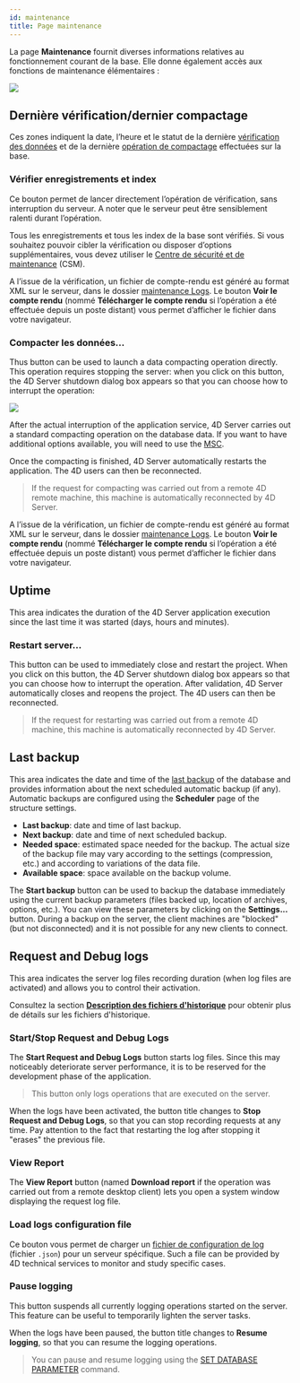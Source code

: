 ```yaml
---
id: maintenance
title: Page maintenance
---
```



La page **Maintenance** fournit diverses informations relatives au fonctionnement courant de la base. Elle donne également accès aux fonctions de maintenance élémentaires :

![](assets/en/Admin/server-maintenance.png)


## Dernière vérification/dernier compactage

Ces zones indiquent la date, l’heure et le statut de la dernière [vérification des données](MSC/verify.md) et de la dernière [opération de compactage](MSC/compact.md) effectuées sur la base.

### Vérifier enregistrements et index

Ce bouton permet de lancer directement l’opération de vérification, sans interruption du serveur. A noter que le serveur peut être sensiblement ralenti durant l’opération.

Tous les enregistrements et tous les index de la base sont vérifiés. Si vous souhaitez pouvoir cibler la vérification ou disposer d’options supplémentaires, vous devez utiliser le [Centre de sécurité et de maintenance](MSC/overview.md) (CSM).

A l’issue de la vérification, un fichier de compte-rendu est généré au format XML sur le serveur, dans le dossier [maintenance Logs](Project/architecture.md#logs). Le bouton **Voir le compte rendu** (nommé **Télécharger le compte rendu** si l’opération a été effectuée depuis un poste distant) vous permet d’afficher le fichier dans votre navigateur.

### Compacter les données...

Thus button can be used to launch a data compacting operation directly. This operation requires stopping the server: when you click on this button, the 4D Server shutdown dialog box appears so that you can choose how to interrupt the operation:

![](assets/en/Admin/server-shut.png)

After the actual interruption of the application service, 4D Server carries out a standard compacting operation on the database data. If you want to have additional options available, you will need to use the [MSC](MSC/overview.md).

Once the compacting is finished, 4D Server automatically restarts the application. The 4D users can then be reconnected.

> If the request for compacting was carried out from a remote 4D remote machine, this machine is automatically reconnected by 4D Server.

A l’issue de la vérification, un fichier de compte-rendu est généré au format XML sur le serveur, dans le dossier [maintenance Logs](Project/architecture.md#logs). Le bouton **Voir le compte rendu** (nommé **Télécharger le compte rendu** si l’opération a été effectuée depuis un poste distant) vous permet d’afficher le fichier dans votre navigateur.


## Uptime

This area indicates the duration of the 4D Server application execution since the last time it was started (days, hours and minutes).


### Restart server...

This button can be used to immediately close and restart the project. When you click on this button, the 4D Server shutdown dialog box appears so that you can choose how to interrupt the operation. After validation, 4D Server automatically closes and reopens the project. The 4D users can then be reconnected.

> If the request for restarting was carried out from a remote 4D machine, this machine is automatically reconnected by 4D Server.

## Last backup

This area indicates the date and time of the [last backup](MSC/backup.md) of the database and provides information about the next scheduled automatic backup (if any). Automatic backups are configured using the **Scheduler** page of the structure settings.

- **Last backup**: date and time of last backup.
- **Next backup**: date and time of next scheduled backup.
- **Needed space**: estimated space needed for the backup. The actual size of the backup file may vary according to the settings (compression, etc.) and according to variations of the data file.
- **Available space**: space available on the backup volume.


The **Start backup** button can be used to backup the database immediately using the current backup parameters (files backed up, location of archives, options, etc.). You can view these parameters by clicking on the **Settings...** button. During a backup on the server, the client machines are "blocked" (but not disconnected) and it is not possible for any new clients to connect.


## Request and Debug logs

This area indicates the server log files recording duration (when log files are activated) and allows you to control their activation.

Consultez la section [**Description des fichiers d'historique**](Debugging/debugLogFiles.md) pour obtenir plus de détails sur les fichiers d'historique.

### Start/Stop Request and Debug Logs

The **Start Request and Debug Logs** button starts log files. Since this may noticeably deteriorate server performance, it is to be reserved for the development phase of the application.

> This button only logs operations that are executed on the server.

When the logs have been activated, the button title changes to **Stop Request and Debug Logs**, so that you can stop recording requests at any time. Pay attention to the fact that restarting the log after stopping it "erases" the previous file.

### View Report

The **View Report** button (named **Download report** if the operation was carried out from a remote desktop client) lets you open a system window displaying the request log file.

### Load logs configuration file

Ce bouton vous permet de charger un [fichier de configuration de log](Debugging/debugLogFiles.md#using-a-log-configuration-file) (fichier `.json`) pour un serveur spécifique. Such a file can be provided by 4D technical services to monitor and study specific cases.


### Pause logging

This button suspends all currently logging operations started on the server. This feature can be useful to temporarily lighten the server tasks.

When the logs have been paused, the button title changes to **Resume logging**, so that you can resume the logging operations.

> You can pause and resume logging using the [SET DATABASE PARAMETER](https://doc.4d.com/4dv19/help/command/en/page642.html) command.
